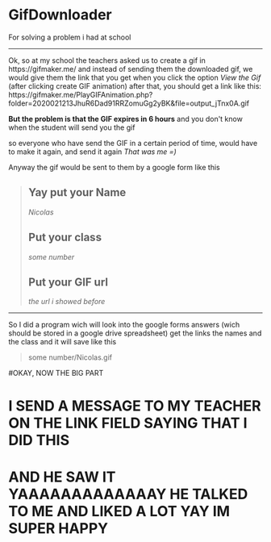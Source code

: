# GifDownloader
For solving a problem i had at school
<hr>
Ok, so at my school the teachers asked us to create a gif in https://gifmaker.me/
and instead of sending them the downloaded gif, we would give them the link
that you get when you click the option <i>View the Gif</i> (after clicking create GIF animation)
after that, you should get a link like this: https://gifmaker.me/PlayGIFAnimation.php?folder=2020021213JhuR6Dad91RRZomuGg2yBK&file=output_jTnx0A.gif

<b>But the problem is that the GIF expires in 6 hours</b>
and you don't know when the student will send you the gif

so everyone who have send the GIF in a certain period of time, would have to make it again, and send it again
<i>That was me =)</i>

Anyway the gif would be sent to them by a google form like this
> <h2>Yay put your Name</h2>
> <i>Nicolas</i>
> <h2>Put your class</h2>
> <i>some number</i>
> <h2>Put your GIF url</h2>
> <i>the url i showed before</i>

<hr>

So I did a program wich will look into the google forms answers (wich should be stored in a google drive spreadsheet)
get the links
the names and the class
and it will save like this

> some number/Nicolas.gif

#OKAY, NOW THE BIG PART
<h1>I SEND A MESSAGE TO MY TEACHER ON THE LINK FIELD SAYING THAT I DID THIS</h1>
<h1>AND HE SAW IT YAAAAAAAAAAAAAY HE TALKED TO ME AND LIKED A LOT YAY IM SUPER HAPPY</h1>
